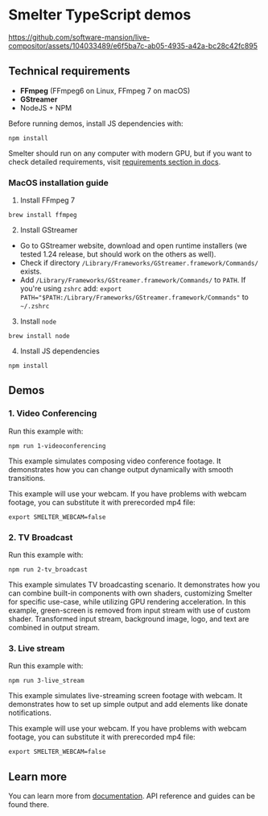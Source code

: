 # Smelter TypeScript demos

https://github.com/software-mansion/live-compositor/assets/104033489/e6f5ba7c-ab05-4935-a42a-bc28c42fc895

## Technical requirements

- **FFmpeg** (FFmpeg6 on Linux, FFmpeg 7 on macOS)
- **GStreamer**
- NodeJS + NPM

Before running demos, install JS dependencies with:

```console
npm install
```
Smelter should run on any computer with modern GPU, but if you want to check detailed requirements, visit [requirements section in docs](https://smelter.dev/docs/deployment/requirements).

### MacOS installation guide

1. Install FFmpeg 7
```console
brew install ffmpeg
```

2. Install GStreamer

- Go to GStreamer website, download and open runtime installers (we tested 1.24 release, but should work on the others as well).
- Check if directory `/Library/Frameworks/GStreamer.framework/Commands/` exists.
- Add `/Library/Frameworks/GStreamer.framework/Commands/` to `PATH`.
If you're using `zshrc` add: `export PATH="$PATH:/Library/Frameworks/GStreamer.framework/Commands"` to `~/.zshrc`

3. Install `node`

```console
brew install node
```

4. Install JS dependencies

```console
npm install
```

## Demos

### 1. Video Conferencing

Run this example with:

```console
npm run 1-videoconferencing
```

This example simulates composing video conference footage.
It demonstrates how you can change output dynamically with smooth transitions.

This example will use your webcam. If you have problems with webcam footage, you can substitute it with prerecorded mp4 file:

```console
export SMELTER_WEBCAM=false
```

### 2. TV Broadcast

Run this example with:

```console
npm run 2-tv_broadcast
```

This example simulates TV broadcasting scenario.
It demonstrates how you can combine built-in components with own shaders, customizing Smelter for specific use-case, while utilizing GPU rendering acceleration.
In this example, green-screen is removed from input stream with use of custom shader. Transformed input stream, background image, logo, and text are combined in output stream.

### 3. Live stream

Run this example with:

```console
npm run 3-live_stream
```

This example simulates live-streaming screen footage with webcam.
It demonstrates how to set up simple output and add elements like donate notifications.

This example will use your webcam. If you have problems with webcam footage, you can substitute it with prerecorded mp4 file:

```console
export SMELTER_WEBCAM=false
```

## Learn more

You can learn more from [documentation](https://smelter.dev/docs).
API reference and guides can be found there.
